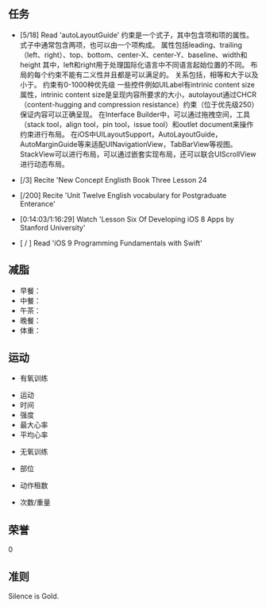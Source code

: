 
## 任务 ##
* [5/18] Read 'autoLayoutGuide'
约束是一个式子，其中包含项和项的属性。
式子中通常包含两项，也可以由一个项构成。
属性包括leading、trailing（left、right）、top、bottom、center-X、center-Y、baseline、width和height
其中，left和right用于处理国际化语言中不同语言起始位置的不同。
布局的每个约束不能有二义性并且都是可以满足的。
关系包括，相等和大于以及小于。
约束有0-1000种优先级
一些控件例如UILabel有intrinic content size属性，intrinic content size是呈现内容所要求的大小，autolayout通过CHCR（content-hugging and compression resistance）约束（位于优先级250）保证内容可以正确呈现。
在Interface Builder中，可以通过拖拽空间，工具（stack tool，align tool，pin tool，issue tool）和outlet document来操作约束进行布局。
在iOS中UILayoutSupport，AutoLayoutGuide，AutoMarginGuide等来适配UINavigationView，TabBarView等视图。
StackView可以进行布局，可以通过嵌套实现布局，还可以联合UIScrollView进行动态布局。


* [/3] Recite 'New Concept Englisth Book Three Lesson 24
* [/200] Recite 'Unit Twelve English vocabulary for Postgraduate Enterance'
* [0:14:03/1:16:29] Watch 'Lesson Six Of Developing iOS 8 Apps by Stanford University'
* [	/	] Read 'iOS 9 Programming Fundamentals with Swift'

## 减脂 ##
* 早餐：
* 中餐：
* 午茶：
* 晚餐：
* 体重：

## 运动 ##
* 有氧训练
 + 运动
 + 时间
 + 强度
 + 最大心率
 + 平均心率
* 无氧训练
 + 部位
  - 动作租数
   * 次数/重量



## 荣誉 ##
0

## 准则 ##
Silence is Gold.
